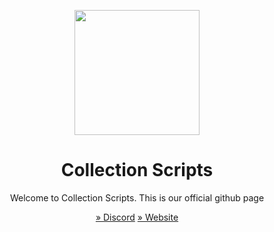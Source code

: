 <p align="center">
  <img width="200px" src="https://cdn.discordapp.com/attachments/994781987674017832/1008741229703475291/collection_nobg_cropped.png" />
 </p>
<h1 align="center">Collection Scripts</h1>
<p align="center">
Welcome to Collection Scripts. This is our official github page
</p>

<p align="center"> <a href="dsc.gg/collection-scripts">» Discord</a>   <a href="collection-scripts.com">» Website</a> </p>
